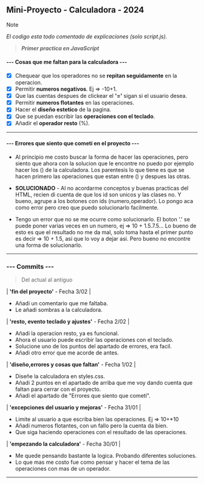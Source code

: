 ## Mini-Proyecto - Calculadora - 2024

> [!NOTE]
> _El codigo esta todo comentado de explicaciones (solo script.js)._

> **_Primer practica en JavaScript_**

#### --- Cosas que me faltan para la calculadora ---

* [x] Chequear que los operadores no se **repitan seguidamente** en la operacion. 
* [x] Permitir **numeros negativos**. Ej => -10+1.
* [x] Que las cuentas despues de clickear el **'='** sigan si el usuario desea.
* [x] Permitir **numeros flotantes** en las operaciones.
* [x] Hacer el **diseño estetico** de la pagina.
* [x] Que se puedan escribir las **operaciones con el teclado**.
* [x] Añadir el **operador resto** (%).
___

#### --- Errores que siento que cometí en el proyecto ---

* Al principio me costo buscar la forma de hacer las operaciones, pero siento que ahora con la solucion que le encontre no puedo por ejemplo hacer los () de la calculadora. Los parentesis lo que tiene es que se hacen primero las operaciones que estan entre () y despues las otras.

*  **SOLUCIONADO** - Al no acordarme conceptos y buenas practicas del HTML, recien di cuenta de que los id son unicos y las clases no. Y bueno, agrupe a los botones con ids (numero,operador). Lo pongo aca como error pero creo que puedo solucionarlo facilmente.

* Tengo un error que no se me ocurre como solucionarlo. El boton '.' se puede poner varias veces en un numero, ej => 10 + 1.5.7.5... Lo bueno de esto es que el resultado no me da mal, solo toma hasta el primer punto es decir => 10 + 1.5, asi que lo voy a dejar asi. Pero bueno no encontre una forma de solucionarlo.

___

### --- Commits --- 

> Del actual al antiguo

| **'fin del proyecto'** - Fecha 3/02 |

* Añadi un comentario que me faltaba.
* Le añadi sombras a la calculadora.

| **'resto, evento teclado y ajustes'** - Fecha 2/02 |

* Añadi la operacion resto, ya es funcional.
* Ahora el usuario puede escribir las operaciones con el teclado.
* Solucione uno de los puntos del apartado de errores, era facil.
* Añadi otro error que me acorde de antes.

| **'diseño,errores y cosas que faltan'** - Fecha 1/02 |

* Diseñe la calculadora en styles.css.
* Añadi 2 puntos en el apartado de arriba que me voy dando cuenta que faltan para cerrar con el proyecto. 
* Añadi el apartado de "Errores que siento que cometí".

| **'excepciones del usuario y mejoras'** - Fecha 31/01 |

* Limite al usuario a que escriba bien las operaciones. Ej => 10+*10
* Añadi numeros flotantes, con un fallo pero la cuenta da bien.
* Que siga haciendo operaciones con el resultado de las operaciones.

| **'empezando la calculadora'** - Fecha 30/01 |

* Me quede pensando bastante la logica. Probando diferentes soluciones.
* Lo que mas me costo fue como pensar y hacer el tema de las operaciones con mas de un operador.
___